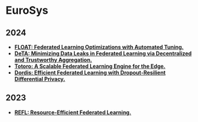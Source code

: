 # EuroSys

## 2024

- **[FLOAT: Federated Learning Optimizations with Automated Tuning.](https://dl.acm.org/doi/pdf/10.1145/3627703.3650081)**
- **[DeTA: Minimizing Data Leaks in Federated Learning via Decentralized and Trustworthy Aggregation.](https://dl.acm.org/doi/pdf/10.1145/3627703.3650082)**
- **[Totoro: A Scalable Federated Learning Engine for the Edge.](https://dl.acm.org/doi/pdf/10.1145/3627703.3629575)**
- **[Dordis: Efficient Federated Learning with Dropout-Resilient Differential Privacy.](https://dl.acm.org/doi/pdf/10.1145/3627703.3629559)**


## 2023

- **[REFL: Resource-Efficient Federated Learning.](https://arxiv.org/pdf/2111.01108.pdf)**
